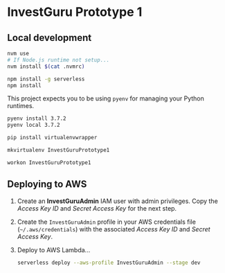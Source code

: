 # InvestGuru Prototype 1

## Local development

```bash
nvm use
# If Node.js runtime not setup...
nvm install $(cat .nvmrc)

npm install -g serverless
npm install
```

This project expects you to be using `pyenv` for managing your Python runtimes. 

```bash
pyenv install 3.7.2
pyenv local 3.7.2

pip install virtualenvwrapper

mkvirtualenv InvestGuruPrototype1

workon InvestGuruPrototype1
```

## Deploying to AWS

1. Create an **InvestGuruAdmin** IAM user with admin privileges. Copy the _Access Key ID_ and 
_Secret Access Key_ for the next step.
1. Create the `InvestGuruAdmin` profile in your AWS credentials file (`~/.aws/credentials`) with the 
associated _Access Key ID_ and _Secret Access Key_.
1. Deploy to AWS Lambda...
    
    ```bash
    serverless deploy --aws-profile InvestGuruAdmin --stage dev
    ```
    
    